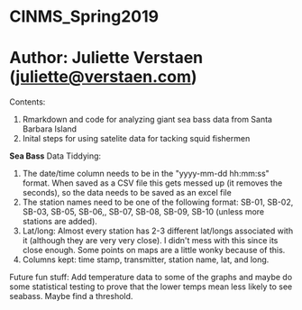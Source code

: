 # CINMS_Spring2019
# Author: Juliette Verstaen (juliette@verstaen.com)

Contents:
1. Rmarkdown and code for analyzing giant sea bass data from Santa Barbara Island
2. Inital steps for using satelite data for tacking squid fishermen

**Sea Bass**
Data Tiddying:
1. The date/time column needs to be in the "yyyy-mm-dd hh:mm:ss" format. When saved as a CSV file this gets messed up (it removes the seconds), so the data needs to be saved as an excel file
2. The station names need to be one of the following format: SB-01, SB-02, SB-03, SB-05, SB-06,, SB-07, SB-08, SB-09, SB-10 (unless more stations are added).
3. Lat/long: Almost every station has 2-3 different lat/longs associated with it (although they are very very close). I didn't mess with this since its close enough. Some points on maps are a little wonky because of this.
4. Columns kept: time stamp, transmitter, station name, lat, and long.

Future fun stuff: 
Add temperature data to some of the graphs and maybe do some statistical testing to prove that the lower temps mean less likely to see seabass. Maybe find a threshold.
